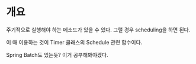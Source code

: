 # 개요
주기적으로 실행해야 하는 메소드가 있을 수 있다. 그럴 경우 scheduling을 하면 된다.

이 때 이용하는 것이 Timer 클래스의 Schedule 관련 함수이다.

Spring Batch도 있는듯? 이거 공부해봐야겠다.